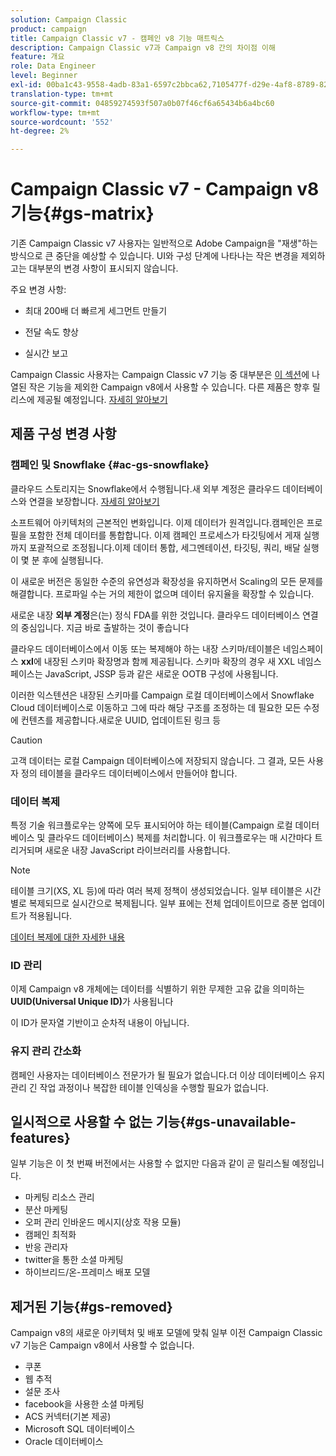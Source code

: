 ```yaml
---
solution: Campaign Classic
product: campaign
title: Campaign Classic v7 - 캠페인 v8 기능 매트릭스
description: Campaign Classic v7과 Campaign v8 간의 차이점 이해
feature: 개요
role: Data Engineer
level: Beginner
exl-id: 00ba1c43-9558-4adb-83a1-6597c2bbca62,7105477f-d29e-4af8-8789-82b4459761b0
translation-type: tm+mt
source-git-commit: 04859274593f507a0b07f46cf6a65434b6a4bc60
workflow-type: tm+mt
source-wordcount: '552'
ht-degree: 2%

---
```


# Campaign Classic v7 - Campaign v8 기능{#gs-matrix}


기존 Campaign Classic v7 사용자는 일반적으로 Adobe Campaign을 &quot;재생&quot;하는 방식으로 큰 중단을 예상할 수 있습니다. UI와 구성 단계에 나타나는 작은 변경을 제외하고는 대부분의 변경 사항이 표시되지 않습니다.

주요 변경 사항:

* 최대 200배 더 빠르게 세그먼트 만들기

* 전달 속도 향상

* 실시간 보고

Campaign Classic 사용자는 Campaign Classic v7 기능 중 대부분은 [이 섹션](#gs-removed)에 나열된 작은 기능을 제외한 Campaign v8에서 사용할 수 있습니다. 다른 제품은 향후 릴리스에 제공될 예정입니다. [자세히 알아보기](#gs-unavailable-features)


## 제품 구성 변경 사항

### 캠페인 및 Snowflake {#ac-gs-snowflake}

클라우드 스토리지는 Snowflake에서 수행됩니다.새 외부 계정은 클라우드 데이터베이스와 연결을 보장합니다. [자세히 알아보기](#ac-gs-snowflake)

소프트웨어 아키텍처의 근본적인 변화입니다. 이제 데이터가 원격입니다.캠페인은 프로필을 포함한 전체 데이터를 통합합니다. 이제 캠페인 프로세스가 타깃팅에서 게재 실행까지 포괄적으로 조정됩니다.이제 데이터 통합, 세그멘테이션, 타깃팅, 쿼리, 배달 실행이 몇 분 후에 실행됩니다.

이 새로운 버전은 동일한 수준의 유연성과 확장성을 유지하면서 Scaling의 모든 문제를 해결합니다. 프로파일 수는 거의 제한이 없으며 데이터 유지율을 확장할 수 있습니다.

새로운 내장 **외부 계정**&#x200B;은(는) 정식 FDA를 위한 것입니다. 클라우드 데이터베이스 연결의 중심입니다. 지금 바로 출발하는 것이 좋습니다

클라우드 데이터베이스에서 이동 또는 복제해야 하는 내장 스키마/테이블은 네임스페이스 **xxl**&#x200B;에 내장된 스키마 확장명과 함께 제공됩니다. 스키마 확장의 경우 새 XXL 네임스페이스는 JavaScript, JSSP 등과 같은 새로운 OOTB 구성에 사용됩니다.

이러한 익스텐션은 내장된 스키마를 Campaign 로컬 데이터베이스에서 Snowflake Cloud 데이터베이스로 이동하고 그에 따라 해당 구조를 조정하는 데 필요한 모든 수정에 컨텐츠를 제공합니다.새로운 UUID, 업데이트된 링크 등

>[!CAUTION]
>
> 고객 데이터는 로컬 Campaign 데이터베이스에 저장되지 않습니다. 그 결과, 모든 사용자 정의 테이블을 클라우드 데이터베이스에서 만들어야 합니다.


### 데이터 복제

특정 기술 워크플로우는 양쪽에 모두 표시되어야 하는 테이블(Campaign 로컬 데이터베이스 및 클라우드 데이터베이스) 복제를 처리합니다. 이 워크플로우는 매 시간마다 트리거되며 새로운 내장 JavaScript 라이브러리를 사용합니다.

>[!NOTE]
>
> 테이블 크기(XS, XL 등)에 따라 여러 복제 정책이 생성되었습니다.
> 일부 테이블은 시간별로 복제되므로 실시간으로 복제됩니다. 일부 표에는 전체 업데이트이므로 증분 업데이트가 적용됩니다.


[데이터 복제에 대한 자세한 내용](../config/replication.md)

### ID 관리

이제 Campaign v8 개체에는 데이터를 식별하기 위한 무제한 고유 값을 의미하는 **UUID(Universal Unique ID)**&#x200B;가 사용됩니다

이 ID가 문자열 기반이고 순차적 내용이 아닙니다.

### 유지 관리 간소화

캠페인 사용자는 데이터베이스 전문가가 될 필요가 없습니다.더 이상 데이터베이스 유지 관리 긴 작업 과정이나 복잡한 테이블 인덱싱을 수행할 필요가 없습니다.

## 일시적으로 사용할 수 없는 기능{#gs-unavailable-features}

일부 기능은 이 첫 번째 버전에서는 사용할 수 없지만 다음과 같이 곧 릴리스될 예정입니다.

* 마케팅 리소스 관리
* 분산 마케팅
* 오퍼 관리 인바운드 메시지(상호 작용 모듈)
* 캠페인 최적화
* 반응 관리자
* twitter을 통한 소셜 마케팅
* 하이브리드/온-프레미스 배포 모델

## 제거된 기능{#gs-removed}

Campaign v8의 새로운 아키텍처 및 배포 모델에 맞춰 일부 이전 Campaign Classic v7 기능은 Campaign v8에서 사용할 수 없습니다.

* 쿠폰
* 웹 추적
* 설문 조사
* facebook을 사용한 소셜 마케팅
* ACS 커넥터(기본 제공)
* Microsoft SQL 데이터베이스
* Oracle 데이터베이스
